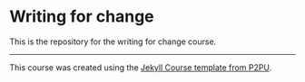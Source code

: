 # Writing for change

This is the repository for the writing for change course.
 
---

This course was created using the [Jekyll Course template from P2PU](http://github.com/p2pu/jekyll-course-template).
